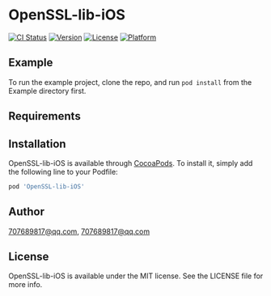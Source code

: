 # OpenSSL-lib-iOS

[![CI Status](http://img.shields.io/travis/707689817@qq.com/OpenSSL-lib-iOS.svg?style=flat)](https://travis-ci.org/707689817@qq.com/OpenSSL-lib-iOS)
[![Version](https://img.shields.io/cocoapods/v/OpenSSL-lib-iOS.svg?style=flat)](http://cocoapods.org/pods/OpenSSL-lib-iOS)
[![License](https://img.shields.io/cocoapods/l/OpenSSL-lib-iOS.svg?style=flat)](http://cocoapods.org/pods/OpenSSL-lib-iOS)
[![Platform](https://img.shields.io/cocoapods/p/OpenSSL-lib-iOS.svg?style=flat)](http://cocoapods.org/pods/OpenSSL-lib-iOS)

## Example

To run the example project, clone the repo, and run `pod install` from the Example directory first.

## Requirements

## Installation

OpenSSL-lib-iOS is available through [CocoaPods](http://cocoapods.org). To install
it, simply add the following line to your Podfile:

```ruby
pod 'OpenSSL-lib-iOS'
```

## Author

707689817@qq.com, 707689817@qq.com

## License

OpenSSL-lib-iOS is available under the MIT license. See the LICENSE file for more info.
